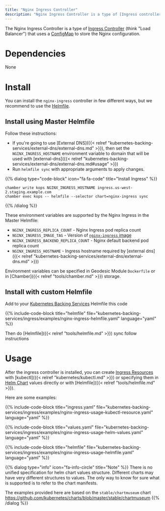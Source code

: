 ```yaml
---
title: "Nginx Ingress Controller"
description: "Nginx Ingress Controller is a type of [Ingress controller](https://kubernetes.io/docs/concepts/services-networking/ingress/#ingress-controllers) that uses [ConfigMap](https://kubernetes.io/docs/tasks/configure-pod-container/configure-pod-configmap/#create-a-configmap) to store the Nginx configuration."
---
```


The Nginx Ingress Controller is a type of [Ingress Controller](https://kubernetes.io/docs/concepts/services-networking/ingress/#ingress-controllers) (think "Load Balancer") that uses a [ConfigMap](https://kubernetes.io/docs/tasks/configure-pod-container/configure-pod-configmap/#create-a-configmap) to store the Nginx configuration.

# Dependencies

None

# Install

You can install the `nginx-ingress` controller in few different ways, but we recommend to use the [Helmfile](https://github.com/cloudposse/helmfiles/blob/master/helmfile.d/0320.nginx-ingress.yaml).

## Install using Master Helmfile

Follow these instructions:

* If you're going to use [External DNS]({{< relref "kubernetes-backing-services/external-dns/external-dns.md" >}}), then set the `NGINX_INGRESS_HOSTNAME` environment variable to domain that will be used with [external-dns]({{< relref "kubernetes-backing-services/external-dns/external-dns.md#usage" >}})
* Run `helmfile sync` with appropriate arguments to apply changes.

{{% dialog type="code-block" icon="fa fa-code" title="Install Ingress" %}}
```
chamber write kops NGINX_INGRESS_HOSTNAME ingress.us-west-2.staging.example.com
chamber exec kops -- helmfile --selector chart=nginx-ingress sync
```
{{% /dialog %}}

These environment variables are supported by the Nginx Ingress in the Master Helmfile:

* `NGINX_INGRESS_REPLICA_COUNT` - Nginx Ingress pod replica count
* `NGINX_INGRESS_IMAGE_TAG` - Version of [`nginx-ingress` image](https://quay.io/kubernetes-ingress-controller/nginx-ingress-controller)
* `NGINX_INGRESS_BACKEND_REPLICA_COUNT` - Nginx default backend pod replica count
* `NGINX_INGRESS_HOSTNAME` - Ingress hostname required by [external dns]({{< relref "kubernetes-backing-services/external-dns/external-dns.md" >}})

Environment variables can be specified in Geodesic Module `Dockerfile` or in [Chamber]({{< relref "tools/chamber.md" >}}) storage.

## Install with custom Helmfile

Add to your [Kubernetes Backing Services](/kubernetes-backing-services) Helmfile this code

{{% include-code-block  title="helmfile" file="kubernetes-backing-services/ingress/examples/nginx-ingress-helmfile.yaml" language="yaml" %}}

Then do [Helmfile]({{< relref "tools/helmfile.md" >}}) sync follow instructions

# Usage

After the ingress controller is installed, you can create [Ingress Resources](/kubernetes-backing-services/ingress/) with [kubectl]({{< relref "kubernetes/kubectl.md" >}}) or specifying them in [Helm Chart](/helm-charts) values directly or with [Helmfile]({{< relref "tools/helmfile.md" >}}).

Here are some examples:

{{% include-code-block title="ingress.yaml" file="kubernetes-backing-services/ingress/examples/nginx-ingress-usage-kubectl-resource.yaml" language="yaml" %}}

{{% include-code-block title="values.yaml" file="kubernetes-backing-services/ingress/examples/nginx-ingress-usage-helm-values.yaml" language="yaml" %}}

{{% include-code-block title="helmfile" file="kubernetes-backing-services/ingress/examples/nginx-ingress-usage-helmfile.yaml" language="yaml" %}}

{{% dialog type="info" icon="fa-info-circle" title="Note" %}}
There is no unified specification for helm chart values structure. Different charts may have very different structures to values. The only way to know for sure what is supported is to refer to the chart manifests.

The examples provided here are based on the `stable/chartmuseum` chart https://github.com/kubernetes/charts/blob/master/stable/chartmuseum
{{% /dialog %}}
